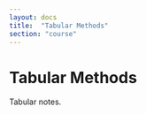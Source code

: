 ```yaml
---
layout: docs
title:  "Tabular Methods"
section: "course"
---
```


# Tabular Methods

Tabular notes.
